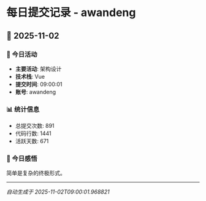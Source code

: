 # 每日提交记录 - awandeng

## 📅 2025-11-02

### 🎯 今日活动
- **主要活动**: 架构设计
- **技术栈**: Vue
- **提交时间**: 09:00:01
- **账号**: awandeng

### 📊 统计信息
- 总提交次数: 891
- 代码行数: 1441
- 活跃天数: 671

### 💭 今日感悟
简单是复杂的终极形式。

---
*自动生成于 2025-11-02T09:00:01.968821*
